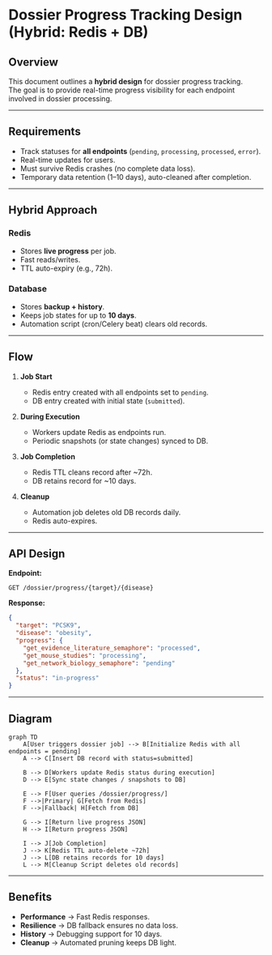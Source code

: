 # Dossier Progress Tracking Design (Hybrid: Redis + DB)

## Overview
This document outlines a **hybrid design** for dossier progress tracking.  
The goal is to provide real-time progress visibility for each endpoint involved in dossier processing.

---

## Requirements
- Track statuses for **all endpoints** (`pending`, `processing`, `processed`, `error`).
- Real-time updates for users.
- Must survive Redis crashes (no complete data loss).
- Temporary data retention (1–10 days), auto-cleaned after completion.

---

## Hybrid Approach
### Redis
- Stores **live progress** per job.
- Fast reads/writes.
- TTL auto-expiry (e.g., 72h).

### Database
- Stores **backup + history**.
- Keeps job states for up to **10 days**.
- Automation script (cron/Celery beat) clears old records.

---

## Flow
1. **Job Start**
   - Redis entry created with all endpoints set to `pending`.
   - DB entry created with initial state (`submitted`).

2. **During Execution**
   - Workers update Redis as endpoints run.
   - Periodic snapshots (or state changes) synced to DB.

3. **Job Completion**
   - Redis TTL cleans record after ~72h.
   - DB retains record for ~10 days.

4. **Cleanup**
   - Automation job deletes old DB records daily.
   - Redis auto-expires.

---

## API Design
**Endpoint:**
```
GET /dossier/progress/{target}/{disease}
```

**Response:**
```json
{
  "target": "PCSK9",
  "disease": "obesity",
  "progress": {
    "get_evidence_literature_semaphore": "processed",
    "get_mouse_studies": "processing",
    "get_network_biology_semaphore": "pending"
  },
  "status": "in-progress"
}
```

---

## Diagram
```mermaid
graph TD
    A[User triggers dossier job] --> B[Initialize Redis with all endpoints = pending]
    A --> C[Insert DB record with status=submitted]

    B --> D[Workers update Redis status during execution]
    D --> E[Sync state changes / snapshots to DB]

    E --> F[User queries /dossier/progress/]
    F -->|Primary| G[Fetch from Redis]
    F -->|Fallback| H[Fetch from DB]

    G --> I[Return live progress JSON]
    H --> I[Return progress JSON]

    I --> J[Job Completion]
    J --> K[Redis TTL auto-delete ~72h]
    J --> L[DB retains records for 10 days]
    L --> M[Cleanup Script deletes old records]
```

---

## Benefits
- **Performance** → Fast Redis responses.
- **Resilience** → DB fallback ensures no data loss.
- **History** → Debugging support for 10 days.
- **Cleanup** → Automated pruning keeps DB light.
